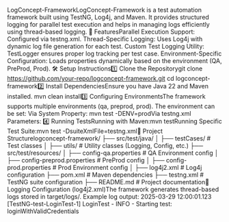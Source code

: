 LogConcept-FrameworkLogConcept-Framework is a test automation framework built using TestNG, Log4j, and Maven. It provides structured logging for parallel test execution and helps in managing logs efficiently using thread-based logging.
📌 FeaturesParallel Execution Support: Configured via testng.xml.
Thread-Specific Logging: Uses Log4j with dynamic log file generation for each test.
Custom Test Logging Utility: TestLogger ensures proper log tracking per test case.
Environment-Specific Configuration: Loads properties dynamically based on the environment (QA, PreProd, Prod).
🛠 Setup Instructions1️⃣ Clone the Repositorygit clone https://github.com/your-repo/logconcept-framework.git
cd logconcept-framework2️⃣ Install DependenciesEnsure you have Java 22 and Maven installed.
mvn clean install3️⃣ Configuring EnvironmentsThe framework supports multiple environments (qa, preprod, prod). The environment can be set:
Via System Property:
mvn test -DENV=prodVia testng.xml Parameters:
<suite name="Regression Suite">
    <parameter name="ENV" value="qa"/>
</suite>4️⃣ Running TestsRunning with Maven:mvn testRunning Specific Test Suite:mvn test -DsuiteXmlFile=testng.xml📂 Project Structurelogconcept-framework/
├── src/test/java/
│   ├── testCases/               # Test classes
│   ├── utils/                   # Utility classes (Logging, Config, etc.)
├── src/test/resources/
│   ├── config-qa.properties     # QA Environment config
│   ├── config-preprod.properties # PreProd config
│   ├── config-prod.properties   # Prod Environment config
│   ├── log4j2.xml               # Log4j configuration
├── pom.xml                      # Maven dependencies
├── testng.xml                   # TestNG suite configuration
├── README.md                    # Project documentation📝 Logging Configuration (log4j2.xml)The framework generates thread-based logs stored in target/logs/.
<RollingFile name="Thread-${ctx:threadName}"
             fileName="target/logs/${ctx:threadName}.log"
             filePattern="target/logs/${ctx:threadName}-%d{yyyy-MM-dd}.log.gz">Example log output:
2025-03-29 12:00:01.123 [TestNG-test-LoginTest-1] LoginTest - INFO - Starting test: loginWithValidCredentials
